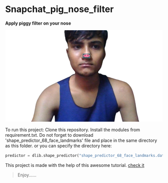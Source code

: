 # Snapchat_pig_nose_filter

**Apply piggy filter on your nose**


![pic](https://github.com/Kaushal-Dhungel/Snapchat_pig_nose_filter/blob/master/piggy_filter.png)

To run this project:
Clone this repository.
Install the modules from requirement.txt.
Do not forget to download 'shape_predictor_68_face_landmarks' file and place in the same directory as this folder.
or you can specify the directory here:

```python
predictor = dlib.shape_predictor("shape_predictor_68_face_landmarks.dat") # specify the file here.
```
This project is made with the help of this awesome tutorial. 
[check it](https://www.youtube.com/watch?v=IJpTe-1cimE&t=382s)
>Enjoy...... 
